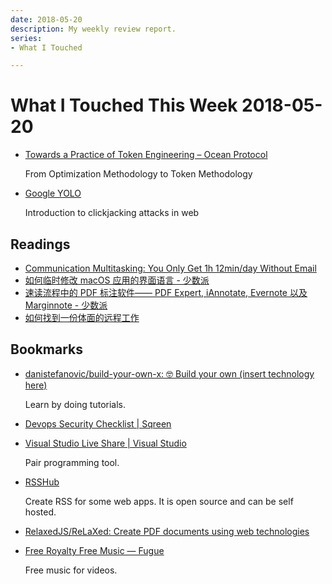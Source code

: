 ```yaml
---
date: 2018-05-20
description: My weekly review report.
series:
- What I Touched

---
```


# What I Touched This Week 2018-05-20


* [Towards a Practice of Token Engineering – Ocean Protocol](https://blog.oceanprotocol.com/towards-a-practice-of-token-engineering-b02feeeff7ca)

    From Optimization Methodology to Token Methodology

* [Google YOLO](https://blog.innerht.ml/google-yolo/)

    Introduction to clickjacking attacks in web

<!--more-->

## Readings 

* [Communication Multitasking: You Only Get 1h 12min/day Without Email](https://blog.rescuetime.com/communication-multitasking/)
* [如何临时修改 macOS 应用的界面语言 - 少数派](https://sspai.com/post/44536)
* [速读流程中的 PDF 标注软件—— PDF Expert, iAnnotate, Evernote 以及 Marginnote - 少数派](https://sspai.com/post/44488)
* [如何找到一份体面的远程工作](https://mp.weixin.qq.com/s?__biz=MzIzODA3NzM3Mg%3D%3D&chksm=f2c951c6c5bed8d048f514ae3b5a716ebe3d62605055930691adc1df8e034cbc0e61139419a6&idx=1&mid=2651006229&mpshare=1&scene=1&sn=33a21f82a8c070eab0f21a68ef517e1e&srcid=0504Vxxvn2agALuvxIIRGKvs%23rd)

## Bookmarks

* [danistefanovic/build-your-own-x: 🤓 Build your own (insert technology here)](https://github.com/danistefanovic/build-your-own-x)

    Learn by doing tutorials.

* [Devops Security Checklist | Sqreen](http://www.sqreen.io/checklists/devops-security-checklist.html)
* [Visual Studio Live Share | Visual Studio](https://www.visualstudio.com/services/live-share/)

    Pair programming tool.

* [RSSHub](https://rsshub.js.org/)

    Create RSS for some web apps. It is open source and can be self hosted.

* [RelaxedJS/ReLaXed: Create PDF documents using web technologies](https://github.com/RelaxedJS/ReLaXed)

* [Free Royalty Free Music — Fugue](https://icons8.com/music/)

    Free music for videos.

